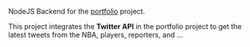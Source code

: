 NodeJS Backend for the [portfolio](https://github.com/AditModi/NBA-Portfolio) project.

This project integrates the __Twitter API__ in the portfolio project to get the latest tweets from the NBA, players, reporters, and ...
